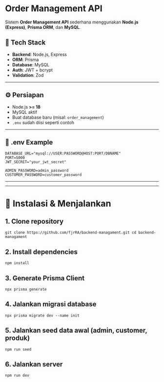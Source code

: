 # Order Management API

Sistem **Order Management API** sederhana menggunakan **Node.js (Express)**, **Prisma ORM**, dan **MySQL**.

## 📂 Tech Stack
- **Backend**: Node.js, Express
- **ORM**: Prisma
- **Database**: MySQL
- **Auth**: JWT + bcrypt
- **Validation**: Zod

---

## ⚙️ Persiapan
- Node.js **>= 18**
- MySQL aktif
- Buat database baru (misal: `order_management`)
- `.env` sudah diisi seperti contoh

---

## 📄 .env Example
```env
DATABASE_URL="mysql://USER:PASSWORD@HOST:PORT/DBNAME"
PORT=5000
JWT_SECRET="your_jwt_secret"

ADMIN_PASSWORD=admin_password
CUSTOMER_PASSWORD=customer_password
```
---
---

# 🚀 Instalasi & Menjalankan
## 1. Clone repository
`git clone https://github.com/fjrRA/backend-managament.git
cd backend-managament`

## 2. Install dependencies
`npm install`

## 3. Generate Prisma Client
`npx prisma generate`

## 4. Jalankan migrasi database
`npx prisma migrate dev --name init`

## 5. Jalankan seed data awal (admin, customer, produk)
`npm run seed`

## 6. Jalankan server
`npm run dev`



